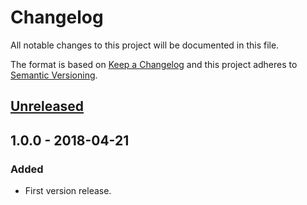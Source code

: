 # Changelog
All notable changes to this project will be documented in this file.

The format is based on [Keep a Changelog](http://keepachangelog.com/en/1.0.0/)
and this project adheres to [Semantic Versioning](http://semver.org/spec/v2.0.0.html).

## [Unreleased]

## 1.0.0 - 2018-04-21
### Added
- First version release.

[Unreleased]: https://github.com/WindomZ/qrg/compare/v1.0.0...HEAD
